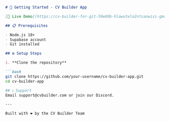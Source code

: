 
```markdown
# 🧪 Getting Started - CV Builder App

[🚀 Live Demo](https://cv-builder-for-git-59e69b-hlawutelo2ntsanwisi-gmailcoms-projects.vercel.app/)

## 📋 Prerequisites

- Node.js 18+
- Supabase account
- Git installed

## ⚙️ Setup Steps

1. **Clone the repository**

```bash
git clone https://github.com/your-username/cv-builder-app.git
cd cv-builder-app

## 📞 Support
Email support@cvbuilder.com or join our Discord.

---

Built with ❤️ by the CV Builder Team

 
